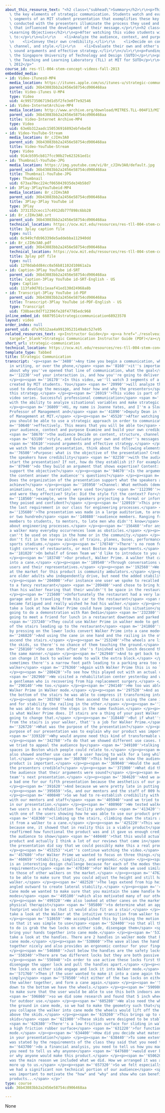 ```yaml
---
about_this_resource_text: "<h2 class=\"subhead\">Summary</h2>\r\n<p>This video describes\
  \ the key elements of strategic communication. Students watch and evaluate three\
  \ segments of an MIT student presentation that exemplifies these key elements. Interviews\
  \ conducted with the presenters illuminate the process they used and the considerations\
  \ that influenced the development of their message.</p>\r\n<h2 class=\"subhead\"\
  >Learning Objectives</h2>\r\n<p>After watching this video students will be able\
  \ to:</p>\r\n<ul>\r\n    <li>Analyze the audience, context, and purpose of a presentation.</li>\r\
  \n    <li>Convey their own credibility.</li>\r\n    <li>Decide on content, structure,\
  \ channel, and style.</li>\r\n    <li>Evaluate their own and other's messages for\
  \ sound arguments and effective strategy.</li>\r\n</ul>\r\n<p>Funding provided by\
  \ the Singapore University of Technology and Design (SUTD)</p>\r\n<p>Developed by\
  \ the Teaching and Learning Laboratory (TLL) at MIT for SUTD</p>\r\n<p>MIT &copy;\
  \ 2012</p>"
course_id: res-tll-004-stem-concept-videos-fall-2013
embedded_media:
- id: Video-iTunesU-MP4
  media_location: https://itunes.apple.com/us/itunes-u/strategic-communication/id765926614?i=194533711
  parent_uid: 36b43083bb2a2456e58754cd906468aa
  title: Video-iTunes U-MP4
  type: Video
  uid: 4c99573506719d1d5f2fe3e0f7e92546
- id: Video-InternetArchive-MP4
  media_location: http://www.archive.org/download/MITRES.TLL-004F13/MITRES_TLL-004F13_communication_intro_300k.mp4
  parent_uid: 36b43083bb2a2456e58754cd906468aa
  title: Video-Internet Archive-MP4
  type: Video
  uid: 63e6b312aadc150536916892ebfebe58
- id: Video-YouTube-Stream
  media_location: 8r_cJIHv3A0
  parent_uid: 36b43083bb2a2456e58754cd906468aa
  title: Video-YouTube-Stream
  type: Video
  uid: 914cb595cb817fcc90b27e623261ed1c
- id: Thumbnail-YouTube-JPG
  media_location: https://img.youtube.com/vi/8r_cJIHv3A0/default.jpg
  parent_uid: 36b43083bb2a2456e58754cd906468aa
  title: Thumbnail-YouTube-JPG
  type: Thumbnail
  uid: 673aa70ec224cf065043935de34b58d7
- id: 3Play-3PlayYouTubeid-MP4
  media_location: 8r_cJIHv3A0
  parent_uid: 36b43083bb2a2456e58754cd906468aa
  title: 3Play-3Play YouTube id
  type: 3Play
  uid: 3731352cecc17c4912db77f898c6bb28
- id: 8r_cJIHv3A0.srt
  parent_uid: 36b43083bb2a2456e58754cd906468aa
  technical_location: https://ocw.mit.edu/resources/res-tll-004-stem-concept-videos-fall-2013/videos/communication/strategic-communication/8r_cJIHv3A0.srt
  title: 3play caption file
  type: null
  uid: 6c949cfdb96339de5addebba112940dd
- id: 8r_cJIHv3A0.pdf
  parent_uid: 36b43083bb2a2456e58754cd906468aa
  technical_location: https://ocw.mit.edu/resources/res-tll-004-stem-concept-videos-fall-2013/videos/communication/strategic-communication/8r_cJIHv3A0.pdf
  title: 3play pdf file
  type: null
  uid: 12f0dabdd84cc0a56b81102d10861a2a
- id: Caption-3Play YouTube id-SRT
  parent_uid: 36b43083bb2a2456e58754cd906468aa
  title: Caption-3Play YouTube id-SRT-English - US
  type: Caption
  uid: 113fa9d701c1eaaf41ed130d24968a8b
- id: Transcript-3Play YouTube id-PDF
  parent_uid: 36b43083bb2a2456e58754cd906468aa
  title: Transcript-3Play YouTube id-PDF-English - US
  type: Transcript
  uid: f38baec0d7f12396fe28f47785edc968
inline_embed_id: 66079514strategiccommunication68923578
layout: video
order_index: null
parent_uid: d7a76512aa4a99139523149a8c527e95
related_resources_text: <p>Instructor Guide</p> <p><a href="./resolveuid/f55d4aec8069ddaedfd7aebfe625a9be"
  target="_blank">Strategic Communication Instructor Guide (PDF)</a></p>
short_url: strategic-communication
technical_location: https://ocw.mit.edu/resources/res-tll-004-stem-concept-videos-fall-2013/videos/communication/strategic-communication
template_type: Tabbed
title: Strategic Communication
transcript: '<p><span m=''3480''>Any time you begin a communication, whether face-to-face,
  in writing, or over the phone,</span> <span m=''8160''>it''s important to think
  about why you''ve opened that line of communication, what the goal</span> <span
  m=''12230''>of your interaction is, and how you''re going to deliver your message.</span>
  </p><p><span m=''16170''>In this video, we''ll watch 3 segments of a presentation
  created by MIT students. You</span> <span m=''20990''>will analyze the strategy
  used to develop the message, and hear how and why the presenters</span> <span m=''25060''>chose
  this strategy.</span> </p><p><span m=''26919''>This video is part of the Communication
  video series. Successful professional communication</span> <span m=''31470''>begins
  with the ability to analyze situational variables and make strategic decisions.</span>
  </p><p><span m=''36809''>Hi, my name is Joanne Yates, and I''m a Sloan Distinguished
  Professor of Management and</span> <span m=''41890''>Deputy Dean in the Sloan School
  of Management at MIT.</span> </p><p><span m=''45520''>After watching this video,
  you should be able to use a strategic approach in order to communicate</span> <span
  m=''50640''>effectively. This means that you will be able to</span> <span m=''53680''>Analyze
  your audience, context and purpose Examine and build your own credibility with</span>
  <span m=''58670''>the audience Decide on content, structure, channel, and</span>
  <span m=''63100''>style, and Evaluate your own and other''s messages for</span>
  <span m=''65610''>sound arguments and effective strategy.</span> </p><p><span m=''72610''>As
  we watch the student presentation, think about the following elements:</span> <span
  m=''76500''>Purpose: what is the objective of the presentation? Credibility: Do
  the speakers have credibility</span> <span m=''82250''>with the audience when they
  start the presentation? If not, how do they establish it? For example,</span> <span
  m=''87940''>do they build an argument that shows expertise? Content: Does the material
  support the objective?</span> </p><p><span m=''94670''>Is the argument sound? Does
  the content answer the audience''s questions?</span> </p><p><span m=''98770''>Structure:
  Does the organization of the presentation support what the speakers are trying to
  achieve?</span> </p><p><span m=''105950''>Channel: What methods (demos, schematics,
  animations, text, narration) were used to</span> <span m=''112390''>convey the points,
  and were they effective? Style: Did the style fit the context? For</span> <span
  m=''118560''>example, were the speakers projecting a formal or informal style? Were
  they poised and confident?</span> </p><p><span m=''128919''>This presentation was
  the last requirement in our class for engineering processes.</span> </p><p><span
  m=''135680''>The presentation was made in a large auditorium, to around a hundred
  or two hundred</span> <span m=''140880''>audience members. Ranging from Industry
  members to students, to mentors, to late men who didn''t know</span> <span m=''147900''>much
  about engineering processes.</span> </p><p><span m=''156460''>For anyone that uses
  a walker many everyday occurrences loom as obsticles.</span> </p><p><span m=''160920''>Walkers
  can''t be used on steps in the home or in the community.</span> </p><p><span m=''165240''>They
  don''t fit in the narrow aisles of trains, planes, buses, performance venues, or
  sports stadiums.</span> </p><p><span m=''170740''>There''s no room for them in the
  tight corners of restaurants, or most Boston Area apartments.</span> </p><p><span
  m=''181020''>On behalf of Green Team we''d like to introduce to you a solution.</span>
  </p><p><span m=''183740''>Our product, Walker Prime. A walker that can be transformed
  into a cane.</span> </p><p><span m=''189540''>Through conversations with over 20
  users and their representatives.</span> </p><p><span m=''192560''>We''ve established
  at the market for this product is community ambulators.</span> </p><p><span m=''197040''>These
  are older adults who independently drive, but need the added stability of a walker.</span>
  </p><p><span m=''204000''>For instance one user we spoke to recalled recently going
  to a fancy restaurant</span> <span m=''209480''>and chose to bring his cane rather
  than his walker fearing that their wouldn''t be space in the restaurant.</span>
  </p><p><span m=''215600''>Unfortunately the restaurant had a very large parking
  garage and in traveling from his car to the restaurant</span> <span m=''221320''>he
  became fatigued and really wished he had his walker.</span> </p><p><span m=''224940''>To
  take a look at how Walker Prime could have improved his situation</span> <span m=''227720''>were
  going to do a demonstration with Ran Dedia</span> <span m=''232380''>If she was
  going to meet a friend for lunch in a restaurant downtown and parked a block away</span>
  <span m=''237240''>They could use Walker Prime in walker mode to get to the base
  of the stairs leading up to the restaurant</span> <span m=''241860''>She could then
  by pressing on the lower locks convert Walker Prime into a cane mode</span> <span
  m=''246820''>And using the cane in one hand and the railing in the other she could
  ascend the stairs.</span> </p><p><span m=''253240''>The wheels are lifted above
  the skids, so there''s no chance of them touching the ground.</span> </p><p><span
  m=''258160''>She can then after she''s finished with lunch descend the stairs in
  the same manner.</span> </p><p><span m=''262940''>And to get back to her car she
  can change it back to walker mode to walk the extra block.</span> </p><p><span m=''270420''>Unfortunately
  sometimes there''s a narrow foot path leading to a parking area too narrow for a
  walker</span> <span m=''276360''>Again with Walker Prime this is no longer an obstacle.</span>
  </p><p><span m=''280420''>To see how this played out with an actual user</span>
  <span m=''282960''>We visited a rehabilitation center yesterday and worked with
  a gentleman who is recovering from hip replacement surgery.</span> </p><p><span
  m=''290140''>He too.</span> </p><p><span m=''294140''>He too was able to walk using
  Walker Prime in Walker mode.</span> </p><p><span m=''297520''>And as he approached
  the bottom of the stairs he was able to compress it transforming into a cane.</span>
  </p><p><span m=''303760''>And then ascend the stairs using the cane in one hand
  and for stability the railing in the other.</span> </p><p><span m=''309820''>Later
  he was able to descend the steps in the same fashion.</span> </p><p><span m=''313020''>This
  is what Walker Prime does. If stairs are a thing of your past Walker Prime is not
  going to change that.</span> </p><p><span m=''318440''>But if what''s keeping you
  from the stairs is your walker, that''s a job for Walker Prime.</span> </p><p><span
  m=''326720''>What was the purpose of the presentation?</span> </p><p><span m=''335500''>The
  purpose of our presentation was to explain why our product was important</span>
  <span m=''339320''>Why would anyone need this kind of transformable walker?</span>
  </p><p><span m=''342760''>To do that we showed different use cases. For example
  we tried to appeal the audience by</span> <span m=''349100''>talking about narrow
  spaces in Boston which people could relate to.</span> </p><p><span m=''353060''>We
  also showed another use case of a user having to walk for a long while in a parking
  lot.</span> </p><p><span m=''360780''>This helped us show the audience that our
  product is important.</span> </p><p><span m=''369040''>Would the audience have found
  the presenters credible?</span> </p><p><span m=''371900''>What did they do to convince
  the audience that their arguments were sound?</span> </p><p><span m=''382160''>Their
  team''s next presentation.</span> </p><p><span m=''384620''>And we actually had
  a bad one for our fifth presentation because the aesthetics of our product.</span>
  </p><p><span m=''391620''>And because we were pretty late in putting it all together.</span>
  </p><p><span m=''395659''>So, and our mentors and the staff of 009 have seen this.</span>
  </p><p><span m=''400840''>So we had to re-establish credibility with our final design
  with our mentors and staff</span> <span m=''405940''>and we tried to convey that
  in our presentation.</span> </p><p><span m=''408960''>We tested walker prime with
  two users in a rehabilitation facility and</span> <span m=''413420''>we had a video
  with one of the users showing how he was able to use our product pretty easily</span>
  <span m=''418360''>climbing up the stairs, climbing down the stairs and transitioning
  it from a walker to a cane.</span> </p><p><span m=''425220''>This was important
  because one, it showed that in reality this is a viable product</span> <span m=''431500''>it
  reaffirmed how functional the product was and it gave us enough credibility with
  the audience to show</span> <span m=''440440''>that this would actually be a good
  product and actually I think a lot of our reviews that came in</span> <span m=''446960''>after
  the presentation did say that we could possibly make this a real product.</span>
  </p><p><span m=''453253''>Let''s continue watching the video.</span> </p><p><span
  m=''457680''>For Walker Prime we wanted to focus on three things.</span> </p><p><span
  m=''460659''>Stability, simplicity, and ergonomic.</span> </p><p><span m=''464420''>This
  is an interesting design challenge because for each of the modes there were different
  requirements</span> <span m=''470340''>For Walker mode we used similar dimensions
  to those of other walkers on the market.</span> </p><p><span m=''476200''>We had
  to be able to make sure that you could adjust the height and still have a stable
  walker.</span> </p><p><span m=''482520''>The legs extend from hip height and are
  angled outward to create lateral stability.</span> </p><p><span m=''488780''>In
  Cane mode we wanted to make sure that you maintain the same handle height in both
  modes</span> <span m=''495100''>which also motivated many of our other design decisions.</span>
  </p><p><span m=''499320''>We also looked at other canes on the market and consulted
  physical therapist</span> <span m=''505800''>to determine what an appropriate cane
  footprint would be so that it would also fit on a stair.</span> </p><p><span m=''512059''>Let''s
  take a look at the Walker at the intuitive transition from walker to cane mode.</span>
  </p><p><span m=''518659''>We accomplished this by linking the motion in both directions
  so that it was simple to use</span> <span m=''524400''>so that all the user has
  to do is grab the two locks on either side, disengage them</span> <span m=''529400''>and
  bring your hands together into cane mode.</span> </p><p><span m=''532580''>Let''s
  take a look at the handles. There are 2 handles in walker mode that become 1 in
  cane mode.</span> </p><p><span m=''538660''>The wave allows the handles to come
  together nicely and also provides an ergonomic contour for your fingers.</span>
  </p><p><span m=''546860''>Just below the handles are the safety locks.</span> </p><p><span
  m=''550340''>There are two different locks but they are both passive for simplicity.</span>
  </p><p><span m=''556940''>In order to use active these locks first the user must
  disengage the upper lock and pull the handles apart.</span> </p><p><span m=''565320''>Then
  the locks on either side engage and lock it into Walker mode.</span> </p><p><span
  m=''571760''>Then if the user wanted to make it into a cane again they would just
  simply</span> <span m=''578500''>hit either of the two locks on either side, push
  the walker together, and form a cane again.</span> </p><p><span m=''586100''>Moving
  down to the bottom we have the wheels.</span> </p><p><span m=''590980''>We wanted
  to make sure that the user would be able to use this both indoors and outdoors</span>
  <span m=''596860''>so we did some research and found that 5 inch wheels were necessary
  for outdoor use.</span> </p><p><span m=''605280''>We also need the wheels to clear
  the ground in cane mode, so we had to make the geometry such that</span> <span m=''611540''>as
  you collapse the walker into cane mode the wheels would lift off the ground and
  above the skids.</span> </p><p><span m=''619260''>This brings up to our dual purpose
  skids</span> <span m=''621980''>These skids were designed to be stable in both modes</span>
  <span m=''626380''>There''s a low friction surface for sliding in walker mode and
  a high friction rubber surface</span> <span m=''631220''>for functionality in cane
  mode.</span> </p><p><span m=''634400''>How did you decide what material to include
  in your presentation?</span> </p><p><span m=''638440''>To some extent the material
  was stated by the requirements of the class they said that you need to</span> <span
  m=''643700''>do a financial analysis, you need to tell us how you made this product,
  you need to tell us why anyone</span> <span m=''647680''>would ever buy this product
  or why anyone would make this product.</span> </p><p><span m=''650620''>So that
  was the main reason we included what we did. How we arranged it was a little bit
  more up to us.</span> </p><p><span m=''657320''>So we felt especially given that
  we had a significant non technical portion of our audience</span> <span m=''661020''>It
  was important to motivate the "how" and "why" and show who can benefit from our
  products...</span> </p>'
type: course
uid: 36b43083bb2a2456e58754cd906468aa

---
```

None